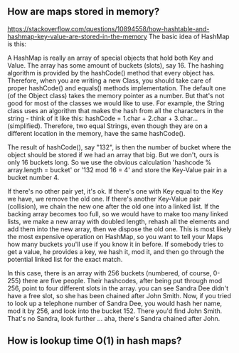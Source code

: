 ## How are maps stored in memory?
https://stackoverflow.com/questions/10894558/how-hashtable-and-hashmap-key-value-are-stored-in-the-memory
The basic idea of HashMap is this:

A HashMap is really an array of special objects that hold both Key and Value.
The array has some amount of buckets (slots), say 16.
The hashing algorithm is provided by the hashCode() method that every object has. Therefore, when you are writing a new Class, you should take care of proper hashCode() and equals() methods implementation. The default one (of the Object class) takes the memory pointer as a number. But that's not good for most of the classes we would like to use. For example, the String class uses an algorithm that makes the hash from all the characters in the string - think of it like this: hashCode = 1.char + 2.char + 3.char... (simplified). Therefore, two equal Strings, even though they are on a different location in the memory, have the same hashCode().


The result of hashCode(), say "132", is then the number of bucket where the object should be stored if we had an array that big. But we don't, ours is only 16 buckets long. So we use the obvious calculation 'hashcode % array.length = bucket' or '132 mod 16 = 4' and store the Key-Value pair in a bucket number 4.

If there's no other pair yet, it's ok.
If there's one with Key equal to the Key we have, we remove the old one.
If there's another Key-Value pair (collision), we chain the new one after the old one into a linked list.
If the backing array becomes too full, so we would have to make too many linked lists, we make a new array with doubled length, rehash all the elements and add them into the new array, then we dispose the old one. This is most likely the most expensive operation on HashMap, so you want to tell your Maps how many buckets you'll use if you know it in before.
If somebody tries to get a value, he provides a key, we hash it, mod it, and then go through the potential linked list for the exact match.

In this case,
there is an array with 256 buckets (numbered, of course, 0-255)
there are five people. Their hashcodes, after being put through mod 256, point to four different slots in the array.
you can see Sandra Dee didn't have a free slot, so she has been chained after John Smith.
Now, if you tried to look up a telephone number of Sandra Dee, you would hash her name, mod it by 256, and look into the bucket 152. There you'd find John Smith. That's no Sandra, look further ... aha, there's Sandra chained after John.


## How is lookup time O(1) in hash maps?

